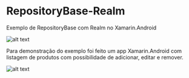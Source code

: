 # RepositoryBase-Realm
Exemplo de RepositoryBase com Realm no Xamarin.Android

![alt text](https://github.com/acslook/RepositoryBase-Realm/blob/master/RealmExample/prints/Realm_logo.jpg)

Para demonstração do exemplo foi feito um app Xamarin.Android com listagem de produtos com possibilidade de adicionar, editar e remover.

![alt text](https://github.com/acslook/RepositoryBase-Realm/blob/master/RealmExample/prints/Screenshot_1505091369.png)
